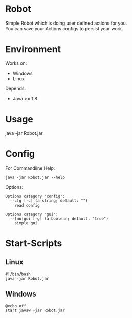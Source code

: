# Robot

Simple Robot which is doing user defined actions for you. <br>
You can save your Actions configs to persist your work.

# Environment
Works on:
  - Windows
  - Linux
  
Depends:
  - Java >= 1.8

# Usage

  java -jar Robot.jar 
  
  
# Config
For Commandline Help:

    java -jar Robot.jar --help

Options:

    Options category 'config':
      --cfg [-c] (a string; default: "")
        read config

    Options category 'gui':
      --[no]gui [-g] (a boolean; default: "true")
        simple gui

# Start-Scripts

## Linux

    #!/bin/bash
    java -jar Robot.jar
    
## Windows

    @echo off
    start javaw -jar Robot.jar
